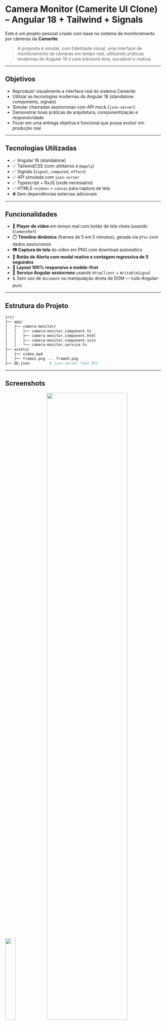 ﻿# Camera Monitor (Camerite UI Clone) – Angular 18 + Tailwind + Signals

Este é um projeto pessoal criado com base no sistema de monitoramento por câmeras da **Camerite**.

> A proposta é simular, com fidelidade visual, uma interface de monitoramento de câmeras em tempo real, utilizando práticas modernas do Angular 18 e uma estrutura leve, escalável e reativa.

---

##  Objetivos

- Reproduzir visualmente a interface real do sistema Camerite
- Utilizar as tecnologias modernas do Angular 18 (standalone components, signals)
- Simular chamadas assíncronas com API mock (`json-server`)
- Demonstrar boas práticas de arquitetura, componentização e responsividade
- Focar em uma entrega objetiva e funcional que possa evoluir em produção real

---

##  Tecnologias Utilizadas

- ✅ Angular 18 (standalone)
- ✅ TailwindCSS (com utilitários e `@apply`)
- ✅ Signals (`signal`, `computed`, `effect`)
- ✅ API simulada com `json-server`
- ✅ Typescript + RxJS (onde necessário)
- ✅ HTML5 `<video>` + `canvas` para captura de tela
- ❌ Sem dependências externas adicionais

---

##  Funcionalidades

- 🎥 **Player de vídeo** em tempo real com botão de tela cheia (usando `ElementRef`)
- ⏱️ **Timeline dinâmica** (frames de 5 em 5 minutos), gerada via `@for` com dados assíncronos
- 📷 **Captura de tela** do vídeo em PNG com download automático
- 🚨 **Botão de Alerta com modal reativo e contagem regressiva de 5 segundos**
- 📱 **Layout 100% responsivo e mobile-first**
- 🔄 **Serviço Angular assíncrono** usando `HttpClient` + `WritableSignal`
- ♿ Sem uso de `document` ou manipulação direta de DOM — tudo Angular-puro

---

##  Estrutura do Projeto

```bash
src/
├── app/
│   ├── camera-monitor/
│   │   ├── camera-monitor.component.ts
│   │   ├── camera-monitor.component.html
│   │   ├── camera-monitor.component.scss
│   │   └── camera-monitor.service.ts
├── assets/
│   ├── video.mp4
│   ├── frame1.png ... frame5.png
├── db.json         # json-server fake API
```

---

##  Screenshots
<p float="left">
  <img src="https://github.com/user-attachments/assets/b7aed5d0-9f62-404d-8e4e-9b0d1e58bf30" width="26%" />
  <img src="https://github.com/user-attachments/assets/e9c9deb4-16c4-42e7-b08c-1ae975f9d0c6" width="72%" />
</p>


---

##  Como Rodar Localmente

```bash
# Clone o repositório
git clone https://github.com/ricardorocker/camera-monitor.git
cd camera-monitor

# Instale as dependências
npm install

# Inicie o json-server na porta 3000
npx json-server --watch db.json --port 3000

# Em outro terminal, rode o Angular
npm start
```

---

##  Possibilidades de Evolução

- Integração com WebRTC ou socket para vídeo ao vivo real
- Análise de eventos na timeline com inteligência artificial
- Registro de alertas em backend real (Node ou Firebase)
- Criação de painel de múltiplas câmeras
- Testes unitários com `TestBed`, mocks de signal e simulação de API

---

##  Autor

Ricardo Rocker  
Frontend Sênior – Angular Specialist  
[GitHub](https://github.com/ricardorocker) · [LinkedIn](https://linkedin.com/in/ricardo-s-rocker)

---

##  Observações

Este projeto foi desenvolvido em tempo reduzido (menos de 8h), com o objetivo de demonstrar domínio prático e entrega de valor rápido em Angular moderno, inspirado diretamente no layout e produto real do **Camerite**.
